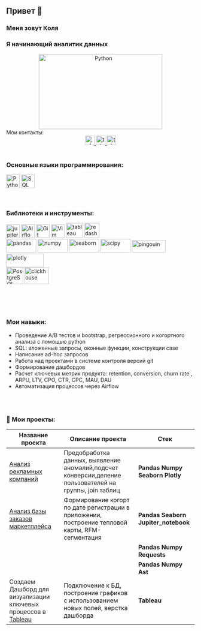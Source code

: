 ## Привет 👋
<h3>Меня зовут Коля</h3> 
<h3>Я начинающий аналитик данных</h3> 

<div align="center">
  <a><img src="https://avatars.mds.yandex.net/i?id=2fe95bc1e5015d2c8f8abecc5dad399c_l-10090660-images-thumbs&n=13" width="330" height="200" alt="Python" /></a>

  <div align="left"
    <h4>Мои контакты:</h4></div>
  <a href="https://vk.me/ncherniyy" target="_blank">
    <img src="https://img.shields.io/static/v1?message=vk&logo=vk&label=&color=2CA5E0&logoColor=white&labelColor=&style=for-the-badge" height="25" alt="vk logo"  />
  </a>
  <a href="https://www.instagram.com/kolluumbus_/profilecard/?igsh=MW5tZGJjdHFwejV4Mg==" target="_blank">
    <img src="https://img.shields.io/static/v1?message=instagram&logo=instagram&label=&color=magenta&logoColor=white&labelColor=&style=for-the-badge" height="25" alt="telegram logo"  />
  </a>
  <a href="https://t.me/ncherniyy" target="_blank">
    <img src="https://img.shields.io/static/v1?message=Telegram&logo=telegram&label=&color=2CA5E0&logoColor=white&labelColor=&style=for-the-badge" height="25" alt="telegram logo"  />
  </a>
</div>
<br>

<h3>Основные языки программирования:</h3>

<p align="left">
  <a href="https://www.python.org/" target="_blank" rel="noreferrer"><img src="https://raw.githubusercontent.com/danielcranney/readme-generator/main/public/icons/skills/python-colored.svg" width="36" height="36" alt="Python" /></a>
  <a href="https://www.sql.org/" target="_blank" rel="noreferrer"><img src="https://i.pinimg.com/originals/ec/a2/4f/eca24f1b0c0b23e790e817e477fc32aa.jpg" width="36" height="36" alt="SQL" /></a></p>
<br>


<h3>Библиотеки и инструменты:</h3>
<p align="left">
  <a href="https://jupiter.org/" target="_blank" rel="noreferrer"><img src="https://upload.wikimedia.org/wikipedia/commons/thumb/3/38/Jupyter_logo.svg/640px-Jupyter_logo.svg.png" width="36" height="36" alt="jupiter-notebook" /></a>
  <a href="https://airflow.apache.org/" target="_blank" rel="noreferrer"><img src="https://static-00.iconduck.com/assets.00/airflow-icon-2048x2048-ptyvisqh.png" width="36" height="36" alt="Airflow" /></a>
  <a href="https://git-scm.com/" target="_blank" rel="noreferrer"><img src="https://raw.githubusercontent.com/danielcranney/readme-generator/main/public/icons/skills/git-colored.svg" width="36" height="36" alt="Git" /></a>
  <a href="https://www.vim.org/" target="_blank" rel="noreferrer"><img src="https://raw.githubusercontent.com/danielcranney/readme-generator/main/public/icons/skills/vim.svg" width="36" height="36" alt="Vim" /></a>
  <a href="https://www.tableau.com/" target="_blank" rel="noreferrer"><img src="https://yt3.googleusercontent.com/lA7DqITEak071NQ3S1rqmPICfHFg7ZQhXvmEAxnqEpVzlZR2sW8gYE9B5hK9L4VwaBVdwxzK=s900-c-k-c0x00ffffff-no-rj" width="45" height="40" alt="tableau" /></a>
  <a href="https://www.vim.org/" target="_blank" rel="noreferrer"><img src="https://d7umqicpi7263.cloudfront.net/img/product/36993b55-72dc-4022-9e18-745f75381c73/d0288914-6a62-4316-81d7-51ab90ddebb2" width="40" height="40" alt="redash" /></a>
  
  
  <br>
  <a href="https://pandas.org/" target="_blank" rel="noreferrer"><img src="https://i.pinimg.com/originals/ce/6e/14/ce6e14ee46d262be29c3efef8cd2e86d.png" width="80" height="36" alt="pandas" /></a>
  <a href="https://numpy.org/" target="_blank" rel="noreferrer"><img src="https://upload.wikimedia.org/wikipedia/commons/thumb/3/31/NumPy_logo_2020.svg/1200px-NumPy_logo_2020.svg.png" width="80" height="36" alt="numpy" /></a>
  <a href="https://seaborn.org/" target="_blank" rel="noreferrer"><img src="https://habrastorage.org/getpro/habr/upload_files/6c6/887/78d/6c688778d9df0ab8413b0fe1f65b33bb.png" width="80" height="36" alt="seaborn" /></a>
  <a href="https://scipy.org/" target="_blank" rel="noreferrer"><img src="https://kinsta.com/wp-content/uploads/2023/04/scipy-1024x445.jpg" width="80" height="36" alt="scipy" /></a>
  <a href="https://pingouin-stats.org/build/html/index.html" target="_blank" rel="noreferrer"><img src="https://pingouin-stats.org/build/html/_images/logo_pingouin.png" width="90" height="33" alt="pingouin" /></a>
  <a href="https://plotly.com/python/" target="_blank" rel="noreferrer"><img src="https://upload.wikimedia.org/wikipedia/commons/8/8a/Plotly-logo.png" width="100" height="36" alt="plotly" /></a>
  <br>
  <a href="https://www.postgresql.org/" target="_blank" rel="noreferrer"><img src="https://avatars.mds.yandex.net/i?id=528cfe4be341aba4754708f7fae6442f_l-5310557-images-thumbs&n=13" width="45" height="45" alt="PostgreSQL" /></a>
  <a href="https://clickhouse.com/?ysclid=m3hwmu41d1326776594" target="_blank" rel="noreferrer"><img src="https://avatars.dzeninfra.ru/get-zen_doc/4944693/pub_621a774184598848471617b6_621a7ca5cddbf118aa0d7058/scale_1200" width="65" height="45" alt="clickhouse" /></a>
</p>

<br>
<br>
<br>


<h3> Мои навыки:</h3>
<ul>
<li>Проведение А/В тестов и bootstrap, регрессионного и когортного анализа с помощью python
<li>SQL: вложенные запросы, оконные функции, конструкции case
<li>Написание ad-hoc запросов
<li>Работа над проектами в системе контроля версий git
<li>Формирование дашбордов
<li>Расчет ключевых метрик продукта: retention, conversion, churn rate , ARPU, LTV, СРО, CTR, СPC, MAU, DAU
<li>Автоматизация процессов через Airflow
</ul>

<br>
<br>


### :book: Мои проекты:
|Название проекта| Описание проекта| Стек|
|----------------|-----------------|-----|
|[Анализ рекламных компаний](https://github.com/ncherniy/Prj1-analysis_of_ads_camps)|Предобработка данных, выявление аномалий,подсчет конверсии,деление пользователей на группы, join таблиц|**Pandas** **Numpy** **Seaborn** **Plotly**|
|[Анализ базы заказов маркетплейса](https://github.com/ncherniy/analysis_marketplace)|Формирование когорт по дате регистрации в приложении, построение тепловой карты, RFM-сегментация|**Pandas** **Seaborn** **Jupiter_notebook**|
|[]()||**Pandas** **Numpy** **Requests**|
|[]()||**Pandas** **Numpy** **Ast**|
|Создаем Дашборд для визуализации ключевых процессов в [Tableau]()|Подключение к БД, построение графиков с использованием новых полей, верстка дашборда |**Tableau**|



